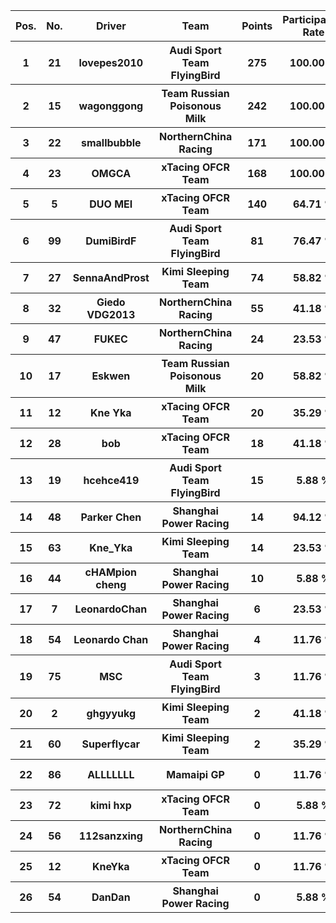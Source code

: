 <table style="width:100%">
	<tr>
		<th>Pos.</th>
		<th>No.</th>
		<th>Driver</th>
		<th>Team</th>
		<th>Points</th>
		<th>Participation Rate</th>
		<th>Win Rate</th>
		<th>Podium Rate</th>
		<th>Points Rate</th>
		<th>DNF Rate</th>
	</tr>
	<tr>
		<th>1</th>
		<th>21</th>
		<th>lovepes2010</th>
		<th>Audi Sport Team FlyingBird</th>
		<th>275</th>
		<th>100.00 %</th>
		<th>17.65 %</th>
		<th>82.35 %</th>
		<th>94.12 %</th>
		<th>5.88 %</th>
	</tr>
	<tr>
		<th>2</th>
		<th>15</th>
		<th>wagonggong</th>
		<th>Team Russian Poisonous Milk</th>
		<th>242</th>
		<th>100.00 %</th>
		<th>47.06 %</th>
		<th>52.94 %</th>
		<th>88.24 %</th>
		<th>23.53 %</th>
	</tr>
	<tr>
		<th>3</th>
		<th>22</th>
		<th>smallbubble</th>
		<th>NorthernChina Racing</th>
		<th>171</th>
		<th>100.00 %</th>
		<th>0.00 %</th>
		<th>41.18 %</th>
		<th>94.12 %</th>
		<th>23.53 %</th>
	</tr>
	<tr>
		<th>4</th>
		<th>23</th>
		<th>OMGCA</th>
		<th>xTacing OFCR Team</th>
		<th>168</th>
		<th>100.00 %</th>
		<th>17.65 %</th>
		<th>29.41 %</th>
		<th>94.12 %</th>
		<th>11.76 %</th>
	</tr>
	<tr>
		<th>5</th>
		<th>5</th>
		<th>DUO MEI</th>
		<th>xTacing OFCR Team</th>
		<th>140</th>
		<th>64.71 %</th>
		<th>9.09 %</th>
		<th>54.55 %</th>
		<th>90.91 %</th>
		<th>9.09 %</th>
	</tr>
	<tr>
		<th>6</th>
		<th>99</th>
		<th>DumiBirdF</th>
		<th>Audi Sport Team FlyingBird</th>
		<th>81</th>
		<th>76.47 %</th>
		<th>7.69 %</th>
		<th>15.38 %</th>
		<th>92.31 %</th>
		<th>0.00 %</th>
	</tr>
	<tr>
		<th>7</th>
		<th>27</th>
		<th>SennaAndProst</th>
		<th>Kimi Sleeping Team</th>
		<th>74</th>
		<th>58.82 %</th>
		<th>0.00 %</th>
		<th>40.00 %</th>
		<th>80.00 %</th>
		<th>20.00 %</th>
	</tr>
	<tr>
		<th>8</th>
		<th>32</th>
		<th>Giedo VDG2013</th>
		<th>NorthernChina Racing</th>
		<th>55</th>
		<th>41.18 %</th>
		<th>14.29 %</th>
		<th>14.29 %</th>
		<th>71.43 %</th>
		<th>57.14 %</th>
	</tr>
	<tr>
		<th>9</th>
		<th>47</th>
		<th>FUKEC</th>
		<th>NorthernChina Racing</th>
		<th>24</th>
		<th>23.53 %</th>
		<th>0.00 %</th>
		<th>25.00 %</th>
		<th>100.00 %</th>
		<th>0.00 %</th>
	</tr>
	<tr>
		<th>10</th>
		<th>17</th>
		<th>Eskwen</th>
		<th>Team Russian Poisonous Milk</th>
		<th>20</th>
		<th>58.82 %</th>
		<th>0.00 %</th>
		<th>0.00 %</th>
		<th>50.00 %</th>
		<th>40.00 %</th>
	</tr>
	<tr>
		<th>11</th>
		<th>12</th>
		<th>Kne Yka</th>
		<th>xTacing OFCR Team</th>
		<th>20</th>
		<th>35.29 %</th>
		<th>0.00 %</th>
		<th>0.00 %</th>
		<th>50.00 %</th>
		<th>50.00 %</th>
	</tr>
	<tr>
		<th>12</th>
		<th>28</th>
		<th>bob</th>
		<th>xTacing OFCR Team</th>
		<th>18</th>
		<th>41.18 %</th>
		<th>0.00 %</th>
		<th>14.29 %</th>
		<th>42.86 %</th>
		<th>14.29 %</th>
	</tr>
	<tr>
		<th>13</th>
		<th>19</th>
		<th>hcehce419</th>
		<th>Audi Sport Team FlyingBird</th>
		<th>15</th>
		<th>5.88 %</th>
		<th>0.00 %</th>
		<th>100.00 %</th>
		<th>100.00 %</th>
		<th>0.00 %</th>
	</tr>
	<tr>
		<th>14</th>
		<th>48</th>
		<th>Parker Chen</th>
		<th>Shanghai Power Racing</th>
		<th>14</th>
		<th>94.12 %</th>
		<th>0.00 %</th>
		<th>0.00 %</th>
		<th>31.25 %</th>
		<th>68.75 %</th>
	</tr>
	<tr>
		<th>15</th>
		<th>63</th>
		<th>Kne_Yka</th>
		<th>Kimi Sleeping Team</th>
		<th>14</th>
		<th>23.53 %</th>
		<th>0.00 %</th>
		<th>0.00 %</th>
		<th>75.00 %</th>
		<th>25.00 %</th>
	</tr>
	<tr>
		<th>16</th>
		<th>44</th>
		<th>cHAMpion cheng</th>
		<th>Shanghai Power Racing</th>
		<th>10</th>
		<th>5.88 %</th>
		<th>0.00 %</th>
		<th>0.00 %</th>
		<th>100.00 %</th>
		<th>0.00 %</th>
	</tr>
	<tr>
		<th>17</th>
		<th>7</th>
		<th>LeonardoChan</th>
		<th>Shanghai Power Racing</th>
		<th>6</th>
		<th>23.53 %</th>
		<th>0.00 %</th>
		<th>0.00 %</th>
		<th>50.00 %</th>
		<th>50.00 %</th>
	</tr>
	<tr>
		<th>18</th>
		<th>54</th>
		<th>Leonardo Chan</th>
		<th>Shanghai Power Racing</th>
		<th>4</th>
		<th>11.76 %</th>
		<th>0.00 %</th>
		<th>0.00 %</th>
		<th>50.00 %</th>
		<th>0.00 %</th>
	</tr>
	<tr>
		<th>19</th>
		<th>75</th>
		<th>MSC</th>
		<th>Audi Sport Team FlyingBird</th>
		<th>3</th>
		<th>11.76 %</th>
		<th>0.00 %</th>
		<th>0.00 %</th>
		<th>100.00 %</th>
		<th>0.00 %</th>
	</tr>
	<tr>
		<th>20</th>
		<th>2</th>
		<th>ghgyyukg</th>
		<th>Kimi Sleeping Team</th>
		<th>2</th>
		<th>41.18 %</th>
		<th>0.00 %</th>
		<th>0.00 %</th>
		<th>42.86 %</th>
		<th>85.71 %</th>
	</tr>
	<tr>
		<th>21</th>
		<th>60</th>
		<th>Superflycar</th>
		<th>Kimi Sleeping Team</th>
		<th>2</th>
		<th>35.29 %</th>
		<th>0.00 %</th>
		<th>0.00 %</th>
		<th>66.67 %</th>
		<th>33.33 %</th>
	</tr>
	<tr>
		<th>22</th>
		<th>86</th>
		<th>ALLLLLLL</th>
		<th>Mamaipi GP</th>
		<th>0</th>
		<th>11.76 %</th>
		<th>0.00 %</th>
		<th>0.00 %</th>
		<th>0.00 %</th>
		<th>100.00 %</th>
	</tr>
	<tr>
		<th>23</th>
		<th>72</th>
		<th>kimi hxp</th>
		<th>xTacing OFCR Team</th>
		<th>0</th>
		<th>5.88 %</th>
		<th>0.00 %</th>
		<th>0.00 %</th>
		<th>0.00 %</th>
		<th>100.00 %</th>
	</tr>
	<tr>
		<th>24</th>
		<th>56</th>
		<th>112sanzxing</th>
		<th>NorthernChina Racing</th>
		<th>0</th>
		<th>11.76 %</th>
		<th>0.00 %</th>
		<th>0.00 %</th>
		<th>0.00 %</th>
		<th>50.00 %</th>
	</tr>
	<tr>
		<th>25</th>
		<th>12</th>
		<th>KneYka</th>
		<th>xTacing OFCR Team</th>
		<th>0</th>
		<th>11.76 %</th>
		<th>0.00 %</th>
		<th>0.00 %</th>
		<th>0.00 %</th>
		<th>100.00 %</th>
	</tr>
	<tr>
		<th>26</th>
		<th>54</th>
		<th>DanDan</th>
		<th>Shanghai Power Racing</th>
		<th>0</th>
		<th>5.88 %</th>
		<th>0.00 %</th>
		<th>0.00 %</th>
		<th>100.00 %</th>
		<th>100.00 %</th>
	</tr>
</table>